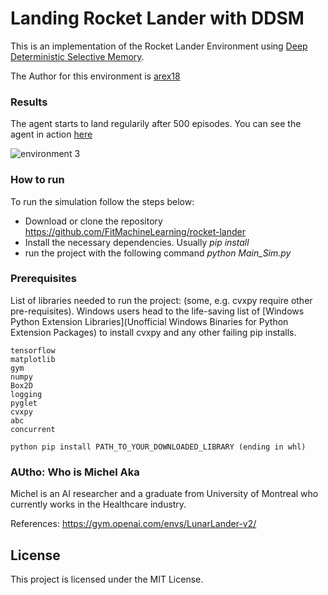 # Landing Rocket Lander with DDSM

This is an implementation of the Rocket Lander Environment using [Deep Deterministic Selective Memory](https://github.com/FitMachineLearning/FitML).

The Author for this environment is [arex18](https://github.com/arex18/rocket-lander)


### Results

The agent starts to land regularily after 500 episodes.
You can see the agent in action [here](https://www.youtube.com/watch?v=RdRnBCFMVd4)

![environment 3](https://user-images.githubusercontent.com/16338481/33860598-870fd702-ded1-11e7-8bdb-86fa01e2db47.JPG)


### How to run

To run the simulation follow the steps below:
* Download or clone the repository https://github.com/FitMachineLearning/rocket-lander
* Install the necessary dependencies. Usually *pip install <package name>*
* run the project with the following command *python Main_Sim.py*


### Prerequisites

List of libraries needed to run the project: (some, e.g. cvxpy require other pre-requisites). Windows users head to the 
life-saving list of [Windows Python Extension Libraries](Unofficial Windows Binaries for Python Extension Packages)
to install cvxpy and any other failing pip installs.

```
tensorflow
matplotlib
gym
numpy
Box2D
logging
pyglet
cvxpy
abc
concurrent

python pip install PATH_TO_YOUR_DOWNLOADED_LIBRARY (ending in whl)
```
### AUtho: Who is Michel Aka
Michel is an AI researcher and a graduate from University of Montreal who currently works in the Healthcare industry.

References: https://gym.openai.com/envs/LunarLander-v2/

## License

This project is licensed under the MIT License.
